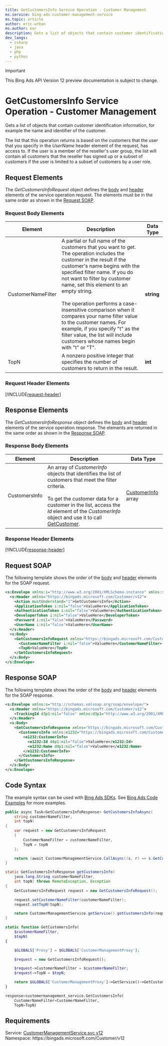 ```yaml
---
title: GetCustomersInfo Service Operation - Customer Management
ms.service: bing-ads-customer-management-service
ms.topic: article
author: eric-urban
ms.author: eur
description: Gets a list of objects that contain customer identification information, for example the name and identifier of the customer.
dev_langs: 
  - csharp
  - java
  - php
  - python
---
```

> [!IMPORTANT]
> This Bing Ads API Version 12 preview documentation is subject to change.

# GetCustomersInfo Service Operation - Customer Management
Gets a list of objects that contain customer identification information, for example the name and identifier of the customer.

The list that this operation returns is based on the customers that the user that you specify in the *UserName* header element of the request, has access to. If the user is a member of the reseller's user group, the list will contain all customers that the reseller has signed up or a subset of customers if the user is limited to a subset of customers by a user role.

## <a name="request"></a>Request Elements
The *GetCustomersInfoRequest* object defines the [body](#request-body) and [header](#request-header) elements of the service operation request. The elements must be in the same order as shown in the [Request SOAP](#request-soap). 

### <a name="request-body"></a>Request Body Elements

|Element|Description|Data Type|
|-----------|---------------|-------------|
|<a name="customernamefilter"></a>CustomerNameFilter|A partial or full name of the customers that you want to get. The operation includes the customer in the result if the customer's name begins with the specified filter name. If you do not want to filter by customer name, set this element to an empty string.<br /><br />The operation performs a case-insensitive comparison when it compares your name filter value to the customer names. For example, if you specify "t" as the filter value, the list will include customers whose names begin with "t" or "T".|**string**|
|<a name="topn"></a>TopN|A nonzero positive integer that specifies the number of customers to return in the result.|**int**|

### <a name="request-header"></a>Request Header Elements
[!INCLUDE[request-header](./includes/request-header.md)]

## <a name="response"></a>Response Elements
The *GetCustomersInfoResponse* object defines the [body](#response-body) and [header](#response-header) elements of the service operation response. The elements are returned in the same order as shown in the [Response SOAP](#response-soap).

### <a name="response-body"></a>Response Body Elements

|Element|Description|Data Type|
|-----------|---------------|-------------|
|<a name="customersinfo"></a>CustomersInfo|An array of *CustomerInfo* objects that identifies the list of customers that meet the filter criteria.<br /><br />To get the customer data for a customer in the list, access the *Id* element of the *CustomerInfo* object and use it to call [GetCustomer](getcustomer.md).|[CustomerInfo](customerinfo.md) array|

### <a name="response-header"></a>Response Header Elements
[!INCLUDE[response-header](./includes/response-header.md)]

## <a name="request-soap"></a>Request SOAP
The following template shows the order of the [body](#request-body) and [header](#request-header) elements for the SOAP request.

```xml
<s:Envelope xmlns:i="http://www.w3.org/2001/XMLSchema-instance" xmlns:s="http://schemas.xmlsoap.org/soap/envelope/">
  <s:Header xmlns="https://bingads.microsoft.com/Customer/v12">
    <Action mustUnderstand="1">GetCustomersInfo</Action>
    <ApplicationToken i:nil="false">ValueHere</ApplicationToken>
    <AuthenticationToken i:nil="false">ValueHere</AuthenticationToken>
    <DeveloperToken i:nil="false">ValueHere</DeveloperToken>
    <Password i:nil="false">ValueHere</Password>
    <UserName i:nil="false">ValueHere</UserName>
  </s:Header>
  <s:Body>
    <GetCustomersInfoRequest xmlns="https://bingads.microsoft.com/Customer/v12">
      <CustomerNameFilter i:nil="false">ValueHere</CustomerNameFilter>
      <TopN>ValueHere</TopN>
    </GetCustomersInfoRequest>
  </s:Body>
</s:Envelope>
```

## <a name="response-soap"></a>Response SOAP
The following template shows the order of the [body](#response-body) and [header](#response-header) elements for the SOAP response.

```xml
<s:Envelope xmlns:s="http://schemas.xmlsoap.org/soap/envelope/">
  <s:Header xmlns="https://bingads.microsoft.com/Customer/v12">
    <TrackingId d3p1:nil="false" xmlns:d3p1="http://www.w3.org/2001/XMLSchema-instance">ValueHere</TrackingId>
  </s:Header>
  <s:Body>
    <GetCustomersInfoResponse xmlns="https://bingads.microsoft.com/Customer/v12">
      <CustomersInfo xmlns:e1232="https://bingads.microsoft.com/Customer/v12/Entities" d4p1:nil="false" xmlns:d4p1="http://www.w3.org/2001/XMLSchema-instance">
        <e1232:CustomerInfo>
          <e1232:Id d4p1:nil="false">ValueHere</e1232:Id>
          <e1232:Name d4p1:nil="false">ValueHere</e1232:Name>
        </e1232:CustomerInfo>
      </CustomersInfo>
    </GetCustomersInfoResponse>
  </s:Body>
</s:Envelope>
```

## <a name="example"></a>Code Syntax
The example syntax can be used with [Bing Ads SDKs](../guides/client-libraries.md). See [Bing Ads Code Examples](../guides/code-examples.md) for more examples.
```csharp
public async Task<GetCustomersInfoResponse> GetCustomersInfoAsync(
	string customerNameFilter,
	int topN)
{
	var request = new GetCustomersInfoRequest
	{
		CustomerNameFilter = customerNameFilter,
		TopN = topN
	};

	return (await CustomerManagementService.CallAsync((s, r) => s.GetCustomersInfoAsync(r), request));
}
```
```java
static GetCustomersInfoResponse getCustomersInfo(
	java.lang.String customerNameFilter,
	int topN) throws RemoteException, Exception
{
	GetCustomersInfoRequest request = new GetCustomersInfoRequest();

	request.setCustomerNameFilter(customerNameFilter);
	request.setTopN(topN);

	return CustomerManagementService.getService().getCustomersInfo(request);
}
```
```php
static function GetCustomersInfo(
	$customerNameFilter,
	$topN)
{

	$GLOBALS['Proxy'] = $GLOBALS['CustomerManagementProxy'];

	$request = new GetCustomersInfoRequest();

	$request->CustomerNameFilter = $customerNameFilter;
	$request->TopN = $topN;

	return $GLOBALS['CustomerManagementProxy']->GetService()->GetCustomersInfo($request);
}
```
```python
response=customermanagement_service.GetCustomersInfo(
	CustomerNameFilter=CustomerNameFilter,
	TopN=TopN)
```

## Requirements
Service: [CustomerManagementService.svc v12](https://clientcenter.api.bingads.microsoft.com/Api/CustomerManagement/v12/CustomerManagementService.svc)  
Namespace: https\://bingads.microsoft.com/Customer/v12  


